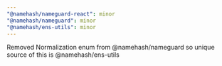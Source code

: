 ```yaml
---
"@namehash/nameguard-react": minor
"@namehash/nameguard": minor
"@namehash/ens-utils": minor
---
```


Removed Normalization enum from @namehash/nameguard so unique source of this is @namehash/ens-utils
